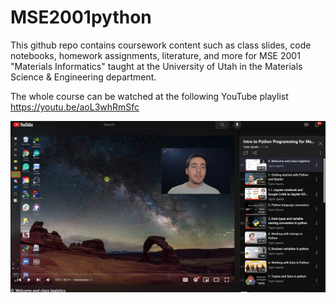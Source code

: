 # MSE2001python
This github repo contains coursework content such as class slides, code notebooks, homework assignments, literature, and more for MSE 2001 "Materials Informatics" taught at the University of Utah in the Materials Science & Engineering department. 

The whole course can be watched at the following YouTube playlist 
https://youtu.be/aoL3whRmSfc 

![My Image](YT_playlist.jpg)
